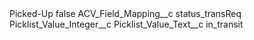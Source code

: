 <?xml version="1.0" encoding="UTF-8"?>
<CustomMetadata xmlns="http://soap.sforce.com/2006/04/metadata" xmlns:xsi="http://www.w3.org/2001/XMLSchema-instance" xmlns:xsd="http://www.w3.org/2001/XMLSchema">
    <label>Picked-Up</label>
    <protected>false</protected>
    <values>
        <field>ACV_Field_Mapping__c</field>
        <value xsi:type="xsd:string">status_transReq</value>
    </values>
    <values>
        <field>Picklist_Value_Integer__c</field>
        <value xsi:nil="true"/>
    </values>
    <values>
        <field>Picklist_Value_Text__c</field>
        <value xsi:type="xsd:string">in_transit</value>
    </values>
</CustomMetadata>
